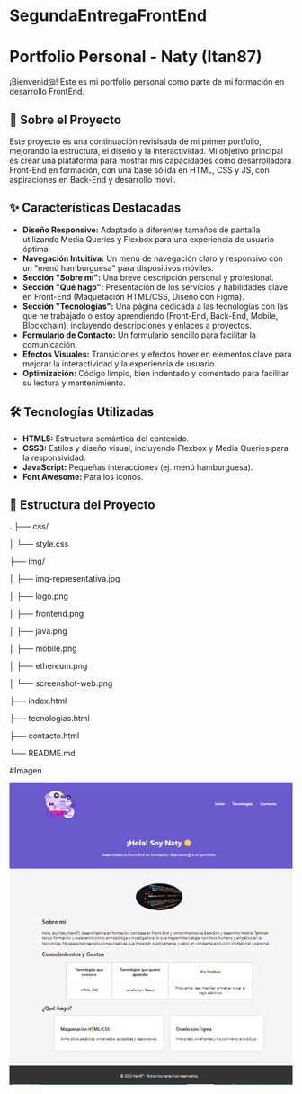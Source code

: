 # SegundaEntregaFrontEnd
# Portfolio Personal - Naty (Itan87)

¡Bienvenid@! Este es mi portfolio personal como parte de mi formación en desarrollo FrontEnd.

## 🚀 Sobre el Proyecto

Este proyecto es una continuación revisisada de mi primer portfolio, mejorando la estructura, el diseño y la interactividad. Mi objetivo principal es crear una plataforma para mostrar mis capacidades como desarrolladora Front-End en formación, con una base sólida en HTML, CSS y JS, con aspiraciones en Back-End y desarrollo móvil.

## ✨ Características Destacadas

* **Diseño Responsive:** Adaptado a diferentes tamaños de pantalla utilizando Media Queries y Flexbox para una experiencia de usuario óptima.
* **Navegación Intuitiva:** Un menú de navegación claro y responsivo con un "menú hamburguesa" para dispositivos móviles.
* **Sección "Sobre mí":** Una breve descripción personal y profesional.
* **Sección "Qué hago":** Presentación de los servicios y habilidades clave en Front-End (Maquetación HTML/CSS, Diseño con Figma).
* **Sección "Tecnologías":** Una página dedicada a las tecnologías con las que he trabajado o estoy aprendiendo (Front-End, Back-End, Mobile, Blockchain), incluyendo descripciones y enlaces a proyectos.
* **Formulario de Contacto:** Un formulario sencillo para facilitar la comunicación.
* **Efectos Visuales:** Transiciones y efectos hover en elementos clave para mejorar la interactividad y la experiencia de usuario.
* **Optimización:** Código limpio, bien indentado y comentado para facilitar su lectura y mantenimiento.

## 🛠 Tecnologías Utilizadas

* **HTML5:** Estructura semántica del contenido.
* **CSS3:** Estilos y diseño visual, incluyendo Flexbox y Media Queries para la responsividad.
* **JavaScript:** Pequeñas interacciones (ej. menú hamburguesa).
* **Font Awesome:** Para los iconos.

## 📂 Estructura del Proyecto

.
├── css/

│   └── style.css

├── img/

│   ├── img-representativa.jpg

│   ├── logo.png

│   ├── frontend.png

│   ├── java.png

│   ├── mobile.png

│   ├── ethereum.png

│   └── screenshot-web.png 

├── index.html

├── tecnologias.html

├── contacto.html

└── README.md


#Imagen

<img src="img/screenshot-web.png" alt="Captura de pantalla del portfolio">










